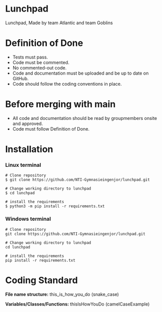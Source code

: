 # Lunchpad
Lunchpad, Made by team Atlantic and team Goblins

# Definition of Done
+ Tests must pass.
+ Code must be commented.
+ No commented-out code.
+ Code and documentation must be uploaded and be up to date on GitHub.
+ Code should follow the coding conventions in place.

# Before merging with main
+ All code and documentation should be read by groupmembers onsite and approved.
+ Code must follow Definition of Done.

# Installation

### Linux terminal
```
# Clone repository
$ git clone https://github.com/NTI-Gymnasieingenjor/lunchpad.git

# Change working directory to lunchpad
$ cd lunchpad

# install the requirements
$ python3 -m pip install -r requirements.txt
```

### Windows terminal
```
# Clone repository
git clone https://github.com/NTI-Gymnasieingenjor/lunchpad.git

# Change working directory to lunchpad
cd lunchpad

# install the requirements
pip install -r requirements.txt
```


# Coding Standard
**File name structure:** this_is_how_you_do (snake_case)

**Variables/Classes/Functions:** thisIsHowYouDo (camelCaseExample)
